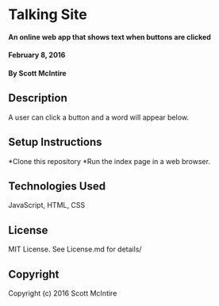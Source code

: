 # Talking Site

#### An online web app that shows text when buttons are clicked
#### February 8, 2016

#### By Scott McIntire

## Description

A user can click a button and a word will appear below.

## Setup Instructions 

*Clone this repository
*Run the index page in a web browser.

## Technologies Used

JavaScript, HTML, CSS

## License

MIT License. See License.md for details/

## Copyright

Copyright (c) 2016 Scott McIntire
